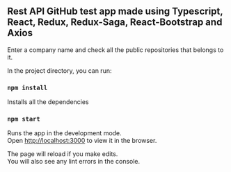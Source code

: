 ## Rest API GitHub test app made using Typescript, React, Redux, Redux-Saga, React-Bootstrap and Axios

Enter a company name and check all the public repositories that belongs to it.



In the project directory, you can run:

### `npm install`

Installs all the dependencies

### `npm start`

Runs the app in the development mode.<br />
Open [http://localhost:3000](http://localhost:3000) to view it in the browser.

The page will reload if you make edits.<br />
You will also see any lint errors in the console.



